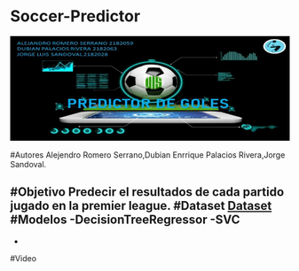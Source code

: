 # Soccer-Predictor
![](https://github.com/georsan/Soccer-Predictor/blob/main/Soccer-predictor.jpeg)

#Autores
Alejendro Romero Serrano,Dubian Enrrique Palacios Rivera,Jorge Sandoval.

#Objetivo
Predecir el resultados de cada partido jugado en la premier league.
#Dataset
[Dataset](https://www.kaggle.com/technika148/football-database)
#Modelos
-DecisionTreeRegressor
-SVC
-
-
#Video

